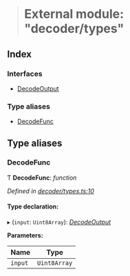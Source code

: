 > # External module: "decoder/types"

## Index

### Interfaces

* [DecodeOutput](../interfaces/_decoder_types_.decodeoutput.md)

### Type aliases

* [DecodeFunc](_decoder_types_.md#decodefunc)

## Type aliases

###  DecodeFunc

Ƭ **DecodeFunc**: *function*

*Defined in [decoder/types.ts:10](https://github.com/polkadot-js/common/blob/5d7ddcb/packages/util-rlp/src/decoder/types.ts#L10)*

#### Type declaration:

▸ (`input`: `Uint8Array`): *[DecodeOutput](../interfaces/_decoder_types_.decodeoutput.md)*

**Parameters:**

Name | Type |
------ | ------ |
`input` | `Uint8Array` |